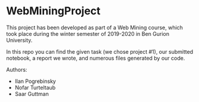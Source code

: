 # WebMiningProject
This project has been developed as part of a Web Mining course, which took place during the winter semester of 2019-2020 in Ben Gurion University.

In this repo you can find the given task (we chose project #1), our submitted notebook, a report we wrote, and numerous files generated by our code.

Authors:
  - Ilan Pogrebinsky
  - Nofar Turteltaub
  - Saar Guttman
